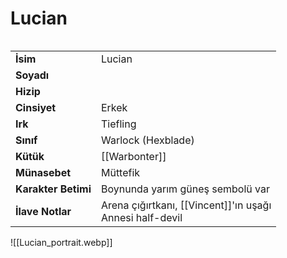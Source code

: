# Lucian   
  
<div class="row" markdown>  
<div class="column" markdown>  
  
|  |  |  
|---|---|  
| **İsim** | Lucian |  
| **Soyadı** |  |  
| **Hizip** |  |  
| **Cinsiyet** | Erkek |  
| **Irk** | Tiefling |  
| **Sınıf** | Warlock (Hexblade) |  
| **Kütük** | [[Warbonter]] |  
| **Münasebet** | Müttefik |  
| **Karakter Betimi** | Boynunda yarım güneş sembolü var |  
| **İlave Notlar** | Arena çığırtkanı, [[Vincent]]'ın uşağı<br>Annesi half-devil |  
  
</div>  
<div class="column" markdown>  
![[Lucian_portrait.webp]]  
</div>  
</div>